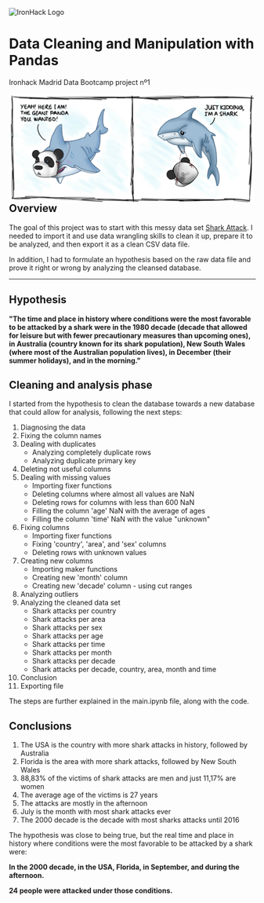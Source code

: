 ![IronHack Logo](https://s3-eu-west-1.amazonaws.com/ih-materials/uploads/upload_d5c5793015fec3be28a63c4fa3dd4d55.png)

# Data Cleaning and Manipulation with Pandas
Ironhack Madrid Data Bootcamp project nº1

<img style="float: left;" src="./images/pandashark.jpg" width="500">

## Overview

The goal of this project was to start with this messy data set [Shark Attack](https://www.kaggle.com/teajay/global-shark-attacks/version/1). I needed to import it and use data wrangling skills to clean it up, prepare it to be analyzed, and then export it as a clean CSV data file. 

In addition, I had to formulate an hypothesis based on the raw data file and prove it right or wrong by analyzing the cleansed database.

---

## Hypothesis

**"The time and place in history where conditions were the most favorable to be attacked by a shark were in the 1980 decade (decade that allowed for leisure but with fewer precautionary measures than upcoming ones), in Australia (country known for its shark population), New South Wales (where most of the Australian population lives), in December (their summer holidays), and in the morning."**


## Cleaning and analysis phase

I started from the hypothesis to clean the database towards a new database that could allow for analysis, following the next steps:

1. Diagnosing the data
2. Fixing the column names
3. Dealing with duplicates
   * Analyzing completely duplicate rows
   * Analyzing duplicate primary key 
4. Deleting not useful columns
5. Dealing with missing values
    * Importing fixer functions
    * Deleting columns where almost all values are NaN
    * Deleting rows for columns with less than 600 NaN
    * Filling the column 'age' NaN with the average of ages
    * Filling the column 'time' NaN with the value "unknown"
6. Fixing columns
    * Importing fixer functions
    * Fixing 'country', 'area', and 'sex' columns
    * Deleting rows with unknown values
7. Creating new columns
    * Importing maker functions
    * Creating new 'month' column
    * Creating new 'decade' column - using cut ranges
8. Analyzing outliers
9. Analyzing the cleaned data set
    * Shark attacks per country
    * Shark attacks per area
    * Shark attacks per sex
    * Shark attacks per age
    * Shark attacks per time
    * Shark attacks per month
    * Shark attacks per decade
    * Shark attacks per decade, country, area, month and time
10. Conclusion
11. Exporting file

The steps are further explained in the main.ipynb file, along with the code.


## Conclusions

1. The USA is the country with more shark attacks in history, followed by Australia
2. Florida is the area with more shark attacks, followed by New South Wales
3. 88,83% of the victims of shark attacks are men and just 11,17% are women
4. The average age of the victims is 27 years
5. The attacks are mostly in the afternoon
6. July is the month with most shark attacks ever
7. The 2000 decade is the decade with most sharks attacks until 2016

The hypothesis was close to being true, but the real time and place in history where conditions were the most favorable to be attacked by a shark were: 

**In the 2000 decade, in the USA, Florida, in September, and during the afternoon.**

**24 people were attacked under those conditions.**








